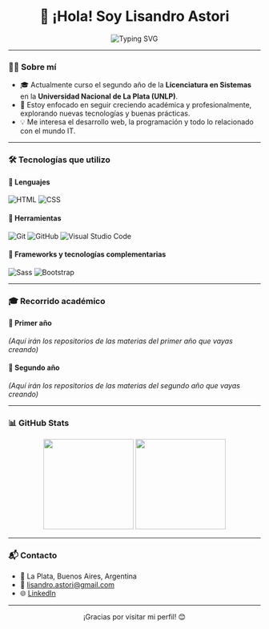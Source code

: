 <h1 align="center">👋 ¡Hola! Soy Lisandro Astori</h1>

<p align="center">
  <img src="https://readme-typing-svg.herokuapp.com?font=Fira+Code&size=22&pause=1000&color=FFD700&center=true&vCenter=true&width=500&lines=Estudiante+de+Sistemas;Aprendiendo+nuevas+tecnologías+🚀&background=00000000&cursorColor=00FFFF" alt="Typing SVG" />
</p>

---

### 🧑‍💻 Sobre mí

- 🎓 Actualmente curso el segundo año de la **Licenciatura en Sistemas** en la **Universidad Nacional de La Plata (UNLP)**.
- 🚀 Estoy enfocado en seguir creciendo académica y profesionalmente, explorando nuevas tecnologías y buenas prácticas.
- 💡 Me interesa el desarrollo web, la programación y todo lo relacionado con el mundo IT.

---

### 🛠️ Tecnologías que utilizo

#### 📜 Lenguajes
![HTML](https://img.shields.io/badge/HTML5-E34F26?style=flat-square&logo=html5&logoColor=white)
![CSS](https://img.shields.io/badge/CSS3-1572B6?style=flat-square&logo=css3&logoColor=white)

#### 🧩 Herramientas
![Git](https://img.shields.io/badge/Git-F05032?style=flat-square&logo=git&logoColor=white)
![GitHub](https://img.shields.io/badge/GitHub-181717?style=flat-square&logo=github&logoColor=white)
![Visual Studio Code](https://img.shields.io/badge/VS%20Code-007ACC?style=flat-square&logo=visual-studio-code&logoColor=white)

#### 🎨 Frameworks y tecnologías complementarias
![Sass](https://img.shields.io/badge/Sass-CC6699?style=flat-square&logo=sass&logoColor=white)
![Bootstrap](https://img.shields.io/badge/Bootstrap-563d7c?style=flat-square&logo=bootstrap&logoColor=white)

---

### 🎓 Recorrido académico

#### 📘 Primer año
_(Aquí irán los repositorios de las materias del primer año que vayas creando)_

#### 📗 Segundo año
_(Aquí irán los repositorios de las materias del segundo año que vayas creando)_

---

### 📊 GitHub Stats

<p align="center">
  <img height="180em" src="https://github-readme-stats.vercel.app/api?username=LisandroAstori&show_icons=true&theme=transparent&hide_border=true&hide_title=true"/>
  <img height="180em" src="https://github-readme-stats.vercel.app/api/top-langs/?username=LisandroAstori&layout=compact&langs_count=6&hide_border=true&theme=transparent"/>
</p>

---

### 📬 Contacto

- 📍 La Plata, Buenos Aires, Argentina  
- 📧 lisandro.astori@gmail.com  
- 🌐 [LinkedIn](https://www.linkedin.com/in/lisandro-astori)

---

<p align="center">
  ¡Gracias por visitar mi perfil! 😊
</p>

